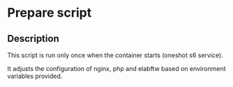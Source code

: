 # Prepare script

## Description

This script is run only once when the container starts (oneshot s6 service).

It adjusts the configuration of nginx, php and elabftw based on environment variables provided.
